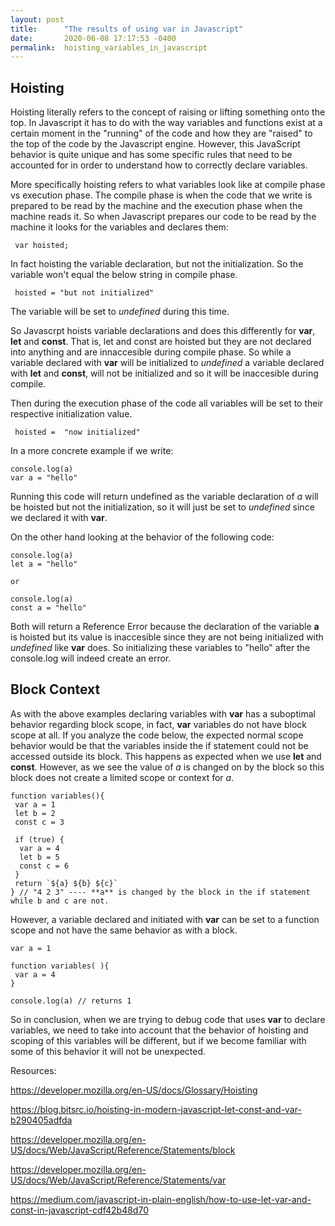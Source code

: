 ```yaml
---
layout: post
title:      "The results of using var in Javascript"
date:       2020-06-08 17:17:53 -0400
permalink:  hoisting_variables_in_javascript
---
```


## Hoisting

Hoisting literally refers to the concept of raising or lifting something onto the top. In Javascript it has to do with the way variables and functions exist at a certain moment in the "running" of the code and how they are "raised" to the top of the code by the Javascript engine. However, this JavaScript behavior is quite unique and has some specific rules that need to be accounted for in order to understand how to correctly declare variables.

More specifically hoisting refers to what variables look like at compile phase vs execution phase. The compile phase is when the code that we write is prepared to be read by the machine and the execution phase when the machine reads it. So when Javascript prepares our code to be read by the machine it looks for the variables and declares them:

```
 var hoisted;
```


In fact hoisting the variable declaration, but not the initialization. So the variable won't equal the below string in compile phase.

```
 hoisted = "but not initialized"
```

The variable will be set to *undefined* during this time.


So Javascrpt hoists variable declarations and does this differently for **var**, **let** and **const**. That is, let and const are hoisted but they are not declared into anything and are innaccesible during compile phase. So while a variable declared with **var** will be initialized to *undefined* a variable declared with **let** and **const**, will not be initialized and so it will be inaccesible during compile.

Then during the execution phase of the code all variables will be set to their respective initialization value.

```
 hoisted =  "now initialized"
```

In a more concrete example if we write:

```
console.log(a)
var a = "hello"
```

Running this code will return undefined as the variable declaration of *a* will be hoisted but not the initialization, so it will just be set to *undefined* since we declared it with **var**.

On the other hand looking at the behavior of the following code:

```
console.log(a)
let a = "hello"

or

console.log(a)
const a = "hello"
```

Both will return a Reference Error because the declaration of the variable **a** is hoisted but its value is inaccesible since they are not being initialized with *undefined* like **var** does. So initializing these variables to "hello" after the console.log will indeed create an error.

## Block Context

As with the above examples declaring variables with **var** has a suboptimal behavior regarding block scope, in fact, **var** variables do not have block scope at all. If you analyze the code below, the expected normal scope behavior would be that the variables inside the if statement could not be accessed outside its block. This happens as expected when we use **let** and **const**. However, as we see the value of *a* is changed on by the block so this block does not create a limited scope or context for *a*.

```
function variables(){
 var a = 1
 let b = 2
 const c = 3
 
 if (true) {
  var a = 4
  let b = 5
  const c = 6
 }
 return `${a} ${b} ${c}`
} // "4 2 3" ---- **a** is changed by the block in the if statement while b and c are not.
```

However, a variable declared and initiated with **var** can be set to a function scope and not have the same behavior as with a block.

```
var a = 1

function variables( ){
 var a = 4
}

console.log(a) // returns 1
```

So in conclusion, when we are trying to debug code that uses **var** to declare variables, we need to take into account that the behavior of hoisting and scoping of this variables will be different, but if we become familiar with some of this behavior it will not be unexpected.


Resources:

https://developer.mozilla.org/en-US/docs/Glossary/Hoisting

https://blog.bitsrc.io/hoisting-in-modern-javascript-let-const-and-var-b290405adfda

https://developer.mozilla.org/en-US/docs/Web/JavaScript/Reference/Statements/block

https://developer.mozilla.org/en-US/docs/Web/JavaScript/Reference/Statements/var

https://medium.com/javascript-in-plain-english/how-to-use-let-var-and-const-in-javascript-cdf42b48d70


